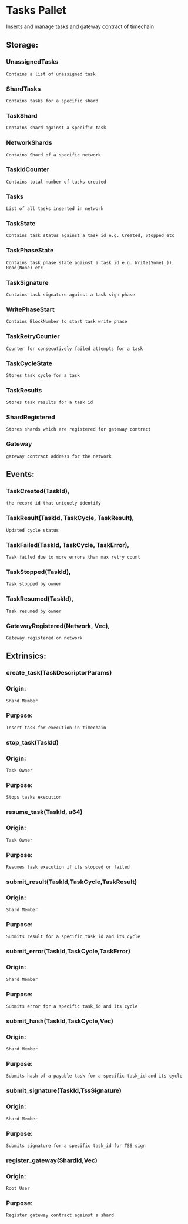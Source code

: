 # Tasks Pallet

Inserts and manage tasks and gateway contract of timechain

## Storage:
### UnassignedTasks
`Contains a list of unassigned task`
### ShardTasks
`Contains tasks for a specific shard`
### TaskShard
`Contains shard against a specific task`
### NetworkShards
`Contains Shard of a specific network`
### TaskIdCounter
`Contains total number of tasks created`
### Tasks
`List of all tasks inserted in network`
### TaskState
`Contains task status against a task id e.g. Created, Stopped etc`
### TaskPhaseState
`Contains task phase state against a task id e.g. Write(Some(_)), Read(None) etc`
### TaskSignature
`Contains task signature against a task sign phase`
### WritePhaseStart
`Contains BlockNumber to start task write phase`
### TaskRetryCounter
`Counter for consecutively failed attempts for a task`
### TaskCycleState
`Stores task cycle for a task`
### TaskResults
`Stores task results for a task id`
### ShardRegistered
`Stores shards which are registered for gateway contract`
### Gateway
`gateway contract address for the network`

## Events:
### TaskCreated(TaskId),
`the record id that uniquely identify`
### TaskResult(TaskId, TaskCycle, TaskResult),
`Updated cycle status`
### TaskFailed(TaskId, TaskCycle, TaskError),
`Task failed due to more errors than max retry count`
### TaskStopped(TaskId),
`Task stopped by owner`
### TaskResumed(TaskId),
`Task resumed by owner`
### GatewayRegistered(Network, Vec<u8>),
`Gateway registered on network`

## Extrinsics:
### create_task(TaskDescriptorParams)
### Origin:
`Shard Member`
### Purpose:
`Insert task for execution in timechain`

### stop_task(TaskId)
### Origin:
`Task Owner`
### Purpose:
`Stops tasks execution`

### resume_task(TaskId, u64)
### Origin:
`Task Owner`
### Purpose:
`Resumes task execution if its stopped or failed`

### submit_result(TaskId,TaskCycle,TaskResult)
### Origin:
`Shard Member`
### Purpose:
`Submits result for a specific task_id and its cycle`

### submit_error(TaskId,TaskCycle,TaskError)
### Origin:
`Shard Member`
### Purpose:
`Submits error for a specific task_id and its cycle`

### submit_hash(TaskId,TaskCycle,Vec<u8>)
### Origin:
`Shard Member`
### Purpose:
`Submits hash of a payable task for a specific task_id and its cycle`

### submit_signature(TaskId,TssSignature)
### Origin:
`Shard Member`
### Purpose:
`Submits signature for a specific task_id for TSS sign`

### register_gateway(ShardId,Vec<u8>)
### Origin:
`Root User`
### Purpose:
`Register gateway contract against a shard`
